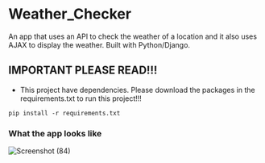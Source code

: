 # Weather_Checker
An app that uses an API to check the weather of a location and it also uses AJAX to display the weather. Built with Python/Django.

## IMPORTANT PLEASE READ!!! 

- This project have dependencies. Please download the packages in the requirements.txt to run this project!!!

```
pip install -r requirements.txt
```

### What the app looks like

![Screenshot (84)](https://user-images.githubusercontent.com/68482221/115796018-0c836f80-a39f-11eb-9b9a-a1e89569bc57.png)



